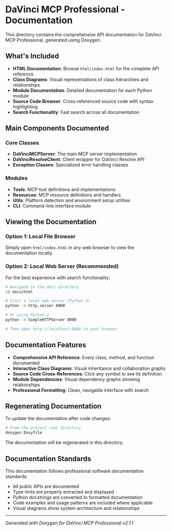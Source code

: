 # DaVinci MCP Professional - Documentation

This directory contains the comprehensive API documentation for DaVinci MCP Professional, generated using Doxygen.

## What's Included

- **HTML Documentation**: Browse `html/index.html` for the complete API reference
- **Class Diagrams**: Visual representations of class hierarchies and relationships
- **Module Documentation**: Detailed documentation for each Python module
- **Source Code Browser**: Cross-referenced source code with syntax highlighting
- **Search Functionality**: Fast search across all documentation

## Main Components Documented

### Core Classes
- **DaVinciMCPServer**: The main MCP server implementation
- **DaVinciResolveClient**: Client wrapper for DaVinci Resolve API
- **Exception Classes**: Specialized error handling classes

### Modules
- **Tools**: MCP tool definitions and implementations
- **Resources**: MCP resource definitions and handlers  
- **Utils**: Platform detection and environment setup utilities
- **CLI**: Command-line interface module

## Viewing the Documentation

### Option 1: Local File Browser
Simply open `html/index.html` in any web browser to view the documentation locally.

### Option 2: Local Web Server (Recommended)
For the best experience with search functionality:

```bash
# Navigate to the docs directory
cd docs/html

# Start a local web server (Python 3)
python -m http.server 8000

# Or using Python 2
python -m SimpleHTTPServer 8000

# Then open http://localhost:8000 in your browser
```

## Documentation Features

- **Comprehensive API Reference**: Every class, method, and function documented
- **Interactive Class Diagrams**: Visual inheritance and collaboration graphs
- **Source Code Cross-References**: Click any symbol to see its definition
- **Module Dependencies**: Visual dependency graphs showing relationships
- **Professional Formatting**: Clean, navigable interface with search

## Regenerating Documentation

To update the documentation after code changes:

```bash
# From the project root directory
doxygen Doxyfile
```

The documentation will be regenerated in this directory.

## Documentation Standards

This documentation follows professional software documentation standards:
- All public APIs are documented
- Type hints are properly extracted and displayed
- Python docstrings are converted to formatted documentation
- Code examples and usage patterns are included where applicable
- Visual diagrams show system architecture and relationships

---

*Generated with Doxygen for DaVinci MCP Professional v2.1.1*
